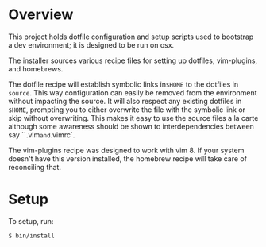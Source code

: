 # Overview

This project holds dotfile configuration and setup scripts used to bootstrap a dev environment; it is designed to be run on osx.

The installer sources various recipe files for setting up dotfiles, vim-plugins, and homebrews.

The dotfile recipe will establish symbolic links in`$HOME` to the dotfiles in `source`. This way configuration can easily be removed from the environment without impacting the source. It will also respect any existing dotfiles in `$HOME`, prompting you to either overwrite the file with the symbolic link or skip without overwriting. This makes it easy to use the source files a la carte although some awareness should be shown to interdependencies between say ``.vim` and `.vimrc`.

The vim-plugins recipe was designed to work with vim 8. If your system doesn't have this version installed, the homebrew recipe will take care of reconciling that.

# Setup

To setup, run:

```bash
$ bin/install
```
